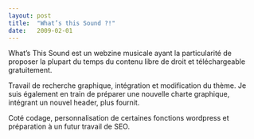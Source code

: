 ```yaml
---
layout:	post
title:	"What’s this Sound ?!"
date:	2009-02-01
---
```


  What’s This Sound est un webzine musicale ayant la particularité de proposer la plupart du temps du contenu libre de droit et téléchargeable gratuitement.

Travail de recherche graphique, intégration et modification du thème. Je suis également en train de préparer une nouvelle charte graphique, intégrant un nouvel header, plus fournit.

Coté codage, personnalisation de certaines fonctions wordpress et préparation à un futur travail de SEO.

  